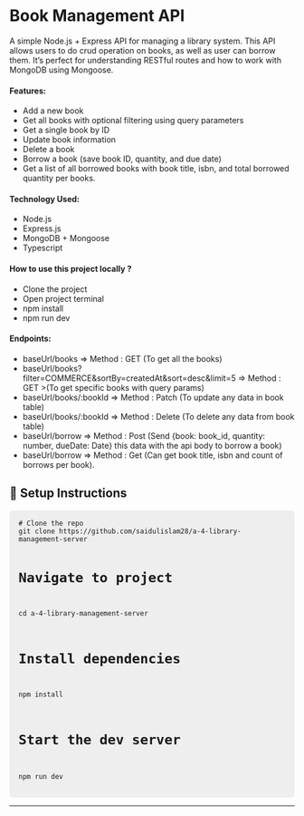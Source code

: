 <h1>Book Management API</h1>

<p>
A simple Node.js + Express API for managing a library system. This API allows users to do crud operation on books, as well as user can borrow them. It’s perfect for understanding RESTful routes and how to work with MongoDB using Mongoose.
</p>

<h4>
Features:
</h4>

<ul>
<li>Add a new book</li>
<li>Get all books with optional filtering using query parameters</li>
<li>Get a single book by ID</li>
<li>Update book information</li>
<li>Delete a book</li>
<li>Borrow a book (save book ID, quantity, and due date)</li>
<li>Get a list of all borrowed books with book title, isbn, and total borrowed quantity per books.</li>
</ul>

<h4>
Technology Used:
</h4>
<ul>
<li>Node.js</li>
<li>Express.js</li>
<li>MongoDB + Mongoose</li>
<li>Typescript</li>
</ul>

<h4>
How to use this project locally ?
</h4>

- Clone the project
- Open project terminal
- npm install
- npm run dev

<h4>
Endpoints:
</h4>

* baseUrl/books => Method : GET (To get all the books) 
* baseUrl/books?filter=COMMERCE&sortBy=createdAt&sort=desc&limit=5 => Method : GET >(To get specific books with query params) 
* baseUrl/books/:bookId => Method : Patch (To update any data in book table) 
* baseUrl/books/:bookId => Method : Delete (To delete any data from book table)
* baseUrl/borrow => Method : Post (Send {book: book_id, quantity: number, dueDate: Date} this data with the api body to borrow a book)
* baseUrl/borrow => Method : Get (Can get book title, isbn and count of borrows per book).

<h2>📌 <strong>Setup Instructions</strong></h2>
  <pre style="background-color: #eee; padding: 1rem; border-radius: 6px;"><code># Clone the repo
git clone https://github.com/saidulislam28/a-4-library-management-server

# Navigate to project
cd a-4-library-management-server

# Install dependencies
npm install

# Start the dev server
npm run dev</code></pre>

  <hr>
